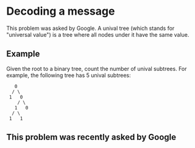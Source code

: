 # Decoding a message
This problem was asked by Google.
A unival tree (which stands for "universal value") is a tree where all nodes under it have the same value.


## Example
Given the root to a binary tree, count the number of unival subtrees. For example, the following tree has 5 unival subtrees:
```
   0
  / \
 1   0
    / \
   1   0
  / \
 1   1
 ```
## This problem was recently asked by Google